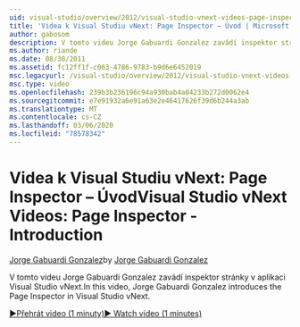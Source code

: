```yaml
---
uid: visual-studio/overview/2012/visual-studio-vnext-videos-page-inspector-introduction
title: 'Videa k Visual Studiu vNext: Page Inspector – Úvod | Microsoft Docs'
author: gabosom
description: V tomto videu Jorge Gabuardi Gonzalez zavádí inspektor stránky v aplikaci Visual Studio vNext
ms.author: riande
ms.date: 08/30/2011
ms.assetid: fc12ff1f-c063-4786-9783-b9d6e6452019
msc.legacyurl: /visual-studio/overview/2012/visual-studio-vnext-videos-page-inspector-introduction
msc.type: video
ms.openlocfilehash: 239b3b236196c94a930bab4a04233b272d0062e4
ms.sourcegitcommit: e7e91932a6e91a63e2e46417626f39d6b244a3ab
ms.translationtype: MT
ms.contentlocale: cs-CZ
ms.lasthandoff: 03/06/2020
ms.locfileid: "78578342"
---
```

# <a name="visual-studio-vnext-videos-page-inspector---introduction"></a><span data-ttu-id="7502d-103">Videa k Visual Studiu vNext: Page Inspector – Úvod</span><span class="sxs-lookup"><span data-stu-id="7502d-103">Visual Studio vNext Videos: Page Inspector - Introduction</span></span>

<span data-ttu-id="7502d-104">[Jorge Gabuardi Gonzalez](https://github.com/gabosom)</span><span class="sxs-lookup"><span data-stu-id="7502d-104">by [Jorge Gabuardi Gonzalez](https://github.com/gabosom)</span></span>

<span data-ttu-id="7502d-105">V tomto videu Jorge Gabuardi Gonzalez zavádí inspektor stránky v aplikaci Visual Studio vNext.</span><span class="sxs-lookup"><span data-stu-id="7502d-105">In this video, Jorge Gabuardi Gonzalez introduces the Page Inspector in Visual Studio vNext.</span></span>

[<span data-ttu-id="7502d-106">&#9654;Přehrát video (1 minuty)</span><span class="sxs-lookup"><span data-stu-id="7502d-106">&#9654; Watch video (1 minutes)</span></span>](https://channel9.msdn.com/Blogs/ASP-NET-Site-Videos/visual-studio-vnext-videos-page-inspector-introduction)
